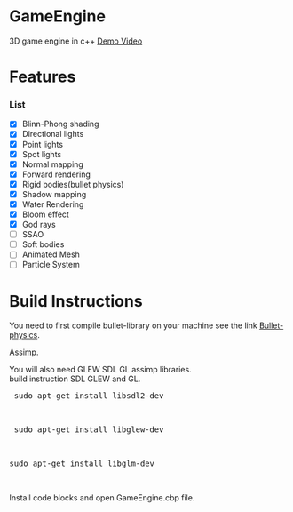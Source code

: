 # GameEngine
3D game engine in c++
[Demo Video](https://www.youtube.com/watch?v=OFv6NhNoAOw)
# Features
### List
- [x] Blinn-Phong shading <br />
- [x] Directional lights <br />
- [x] Point lights <br />
- [x] Spot lights <br />
- [x] Normal mapping<br />
- [x] Forward rendering<br />
- [x] Rigid bodies(bullet physics)
- [x] Shadow mapping <br />
- [x] Water Rendering <br />
- [x] Bloom effect <br />
- [x] God rays <br/>
- [ ] SSAO <br/>
- [ ] Soft bodies <br />
- [ ] Animated Mesh <br/>
- [ ] Particle System <br/>

# Build Instructions

You need to first compile bullet-library on your machine see the link
[Bullet-physics](https://github.com/bulletphysics/bullet3). 

[Assimp](https://github.com/assimp/assimp).

You will also need GLEW SDL GL assimp libraries.<br/>
build instruction SDL GLEW and GL.<br/>
<pre> sudo apt-get install libsdl2-dev</pre> <br/>
<pre> sudo apt-get install libglew-dev</pre> <br/>
<pre>sudo apt-get install libglm-dev</pre> <br/>


Install code blocks and open GameEngine.cbp file.
